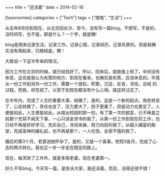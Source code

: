 +++
title = "还活着"
date = 2014-02-16

[taxonomies]
categories = ["Tech"]
tags = ["随笔", "生活"]
+++

从去年8月份到现在，从北京回长沙，至今，没有写一篇blog。不想写，不是的。没时间写，也不是。那是什么？一个字，就是懒!

blog是用来记录生活，记录工作，记录心情，记录经历，记录风景的。但是我确实没有用起来，归根结底，懒！

大致说一下这半年来的情况。

因为工作在北京的时候，就已经找好了。所以，回来后，就直接上班了。中间没有休息，这也是我认为失策的地方，到现在看来，也确实是失策，应该休息的。毕竟从一份工作到另外一份工作，需要一个放松，积累，沉淀，反省，寻找，总结 的过程。而我，却忽视了。以至于到现在都没有什么心得。就这样过去了。

在半年内，完成了人生的重要大事，结婚了。是的，这是一个新的起点。角色转变了，心态转换了，责任也变了，压力更大了，担子更重了，但是动力也更足了。人便是如此，人生便是如此。从踏出校园的那一刻，有了第一次的蜕变，已不再是之前那个充耳不闻天下事，一心只读圣贤书的我了。从第一份工作到现在的工作，也已经不再是好好学习，充实自己，寻找发展，努力向前的我了。从踏入婚宴的殿堂，完成圣神的婚礼起，也不再是那个，一人吃饱，全家不饿的我了。

婚后的第3个月，老婆说她怀孕了。是的，又是一个喜事。短短3各月，完成了心态的两次转化。我也正一步一步走在既定的路上。

现在，每天除了工作外，就是多陪老婆。现在老婆第一。

好久不写blog，今天写一篇，是告诉大家，我还活着。而且，活得还很不错！
